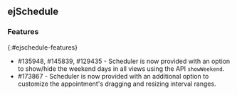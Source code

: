 ## ejSchedule

### Features
{:#ejschedule-features}

* \#135948, \#145839, \#129435 - Scheduler is now provided with an option to show/hide the weekend days in all views using the API `showWeekend`.
* \#173867 - Scheduler is now provided with an additional option to customize the appointment's dragging and resizing interval ranges.